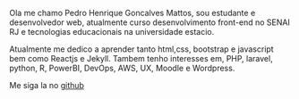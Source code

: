 <doctype html>
<html>
<head>
<title>POST</title>
</head>
<body>

Ola me chamo Pedro Henrique Goncalves Mattos, sou estudante e desenvolvedor web, atualmente curso desenvolvimento front-end no SENAI RJ e tecnologias educacionais na universidade estacio.

Atualmente me dedico a aprender tanto html,css, bootstrap e javascript bem como Reactjs e Jekyll.
Tambem tenho interesses em, PHP, laravel, python, R, PowerBI, DevOps, AWS, UX, Moodle e Wordpress.

Me siga la no [github](https://github.com/PendroHendragon)
</body>
</html>
